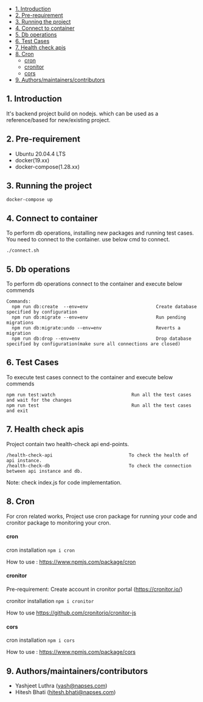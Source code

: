 - [1. Introduction](#1-introduction)
- [2. Pre-requirement](#2-pre-requirement)
- [3. Running the project](#3-running-the-project)
- [4. Connect to container](#4-connect-to-container)
- [5. Db operations](#5-db-operations)
- [6. Test Cases](#6-test-cases)
- [7. Health check apis](#7-health-check-apis)
- [8. Cron](#8-cron)
    - [cron](#cron)
    - [cronitor](#cronitor)
    - [cors](#cors)
- [9. Authors/maintainers/contributors](#9-authorsmaintainerscontributors)

## 1. Introduction

It's backend project build on nodejs. which can be used as a reference/based for new/existing project.

## 2. Pre-requirement

- Ubuntu 20.04.4 LTS
- docker(19.xx)
- docker-compose(1.28.xx)

## 3. Running the project

```
docker-compose up

```

## 4. Connect to container

To perform db operations, installing new packages and running test cases. You need to connect to the container.
use below cmd to connect.

```
./connect.sh
```

## 5. Db operations

To perform db operations connect to the container and execute below commends

```
Commands:
  npm run db:create  --env=env                         Create database specified by configuration
  npm run db:migrate --env=env                         Run pending migrations
  npm run db:migrate:undo --env=env                    Reverts a migration
  npm run db:drop --env=env                            Drop database specified by configuration(make sure all connections are closed)

```

## 6. Test Cases

To execute test cases connect to the container and execute below commends

```
npm run test:watch                            Run all the test cases and wait for the changes
npm run test                                  Run all the test cases and exit

```

## 7. Health check apis

Project contain two health-check api end-points.

```
/health-check-api                            To check the health of api instance.
/health-check-db                             To check the connection between api instance and db.

```
Note: check index.js for code implementation.

## 8. Cron

For cron related works, Project use cron package for running your code and cronitor package to monitoring your cron.

#### cron

cron installation `npm i cron`

How to use : <https://www.npmjs.com/package/cron>

#### cronitor

Pre-requirement: Create account in cronitor portal (<https://cronitor.io/>)

cronitor installation `npm i cronitor`

How to use <https://github.com/cronitorio/cronitor-js>

#### cors

cron installation `npm i cors`

How to use : <https://www.npmjs.com/package/cors>


## 9. Authors/maintainers/contributors

- Yashjeet Luthra (yash@napses.com)
- Hitesh Bhati (hitesh.bhati@napses.com)
